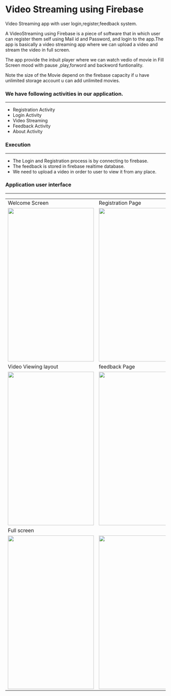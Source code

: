 # Video Streaming using Firebase

Video Streaming app with user login,register,feedback system.


A  VideoStreaming using Firebase is a piece of software that in which user can register them self using Mail id and Password,
and login to the app.The app is basically a video streaming app where we can upload a video and stream the video in full screen.

The app provide the inbuit player where we can watch vedio of movie in Fill Screen mood with pause ,play,forword and backword funtionality.

Note the size of the Movie depend on the firebase capacity if u have unlimited storage account u can add unlimited movies.


### We have following activities in our application.
****
  - Registration Activity
  - Login Activity
  - Video Streaming
  - Feedback Activity
  - About Activity


### Execution
****
- The Login and Registration process is by connecting to firebase.
- The feedback is stored in firebase realtime database.
- We need to upload a video in order to user to view it from any place.

### Application user interface
****
<table>
  <tr>
    <td>Welcome Screen</td>
     <td>Registration Page</td>
     <td>Login Page</td>
  </tr>
  <tr>
    <td><img src="img/welcome.png" width=270 height=480></td>
    <td><img src="img/register.png" width=270 height=480></td>
    <td><img src="img/login.png" width=270 height=480></td>
  </tr>
  <tr>
     <td>Video Viewing layout</td>
     <td>feedback Page</td>
     <td> search Option</td>
  </tr>
  <tr>
    <td><img src="img/menu.png" width=270 height=480></td>
    <td><img src="img/feedback.png" width=270 height=480></td>
    <td><img src="img/search.png" width=270 height=480></td>
  </tr>
  <tr>
    <td>Full screen</td>
    <td></td>
    <td>Upload video</td>
  </tr>
  <tr>
    <td><img src="img/fullscreen%201.png" width=270 height=480></td>
    <td><img src="img/fullscreen%202.png" width=270 height=480></td>
    <td><img src="img/upload.png" width=270 height=480></td>
  </tr>
 </table>
 


